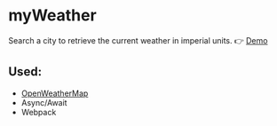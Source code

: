 # myWeather
Search a city to retrieve the current weather in imperial units.
👉 [Demo](https://chrisrbentley.github.io/weather-app/)

## Used:
- [OpenWeatherMap](https://openweathermap.org/)
- Async/Await
- Webpack
